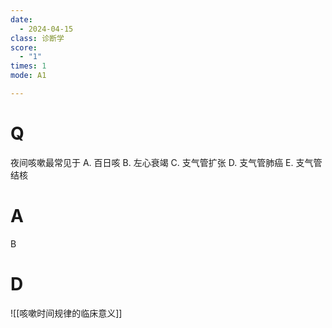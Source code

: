 ```yaml
---
date:
  - 2024-04-15
class: 诊断学
score:
  - "1"
times: 1
mode: A1

---
```



# Q
夜间咳嗽最常见于
A. 百日咳 B. 左心衰竭 C. 支气管扩张
D. 支气管肺癌 E. 支气管结核

# A

B



# D
![[咳嗽时间规律的临床意义]]

